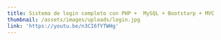 ```yaml
---
title: Sistema de login completo con PHP +  MySQL + Bootstarp + MVC
thumbnail: /assets/images/uploads/login.jpg
link: 'https://youtu.be/n3CI6fYTWHg'
---
```


